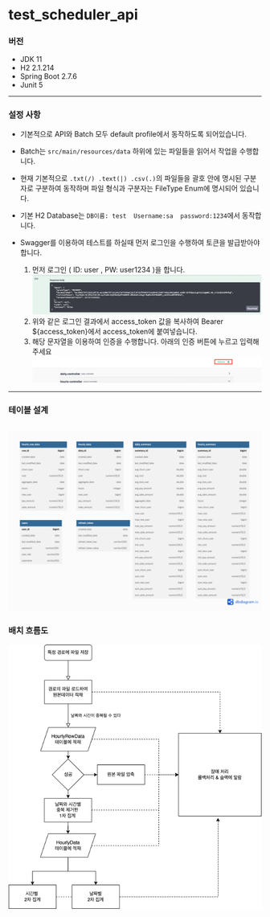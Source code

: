 # test_scheduler_api

### 버전

- JDK 11
- H2 2.1.214
- Spring Boot 2.7.6
- Junit 5

---
### 설정 사항 

- 기본적으로 API와 Batch 모두 default profile에서 동작하도록 되어있습니다.
  

- Batch는 ```src/main/resources/data``` 하위에 있는 파일들을 읽어서 작업을 수행합니다.
  

- 현재 기본적으로 ```.txt(/) .text(|) .csv(.)```의 파일들을 괄호 안에 명시된 구분자로 구분하여 동작하며 
파일 형식과 구분자는 FileType Enum에 명시되어 있습니다.
  

- 기본 H2 Database는 ```DB이름: test  Username:sa  password:1234```에서 동작합니다. 
  

- Swagger를 이용하여 테스트를 하실때 먼저 로그인을 수행하여 토큰을 발급받아야합니다.
  1. 먼저 로그인 ( ID: user , PW: user1234 )을 합니다.
  ![로그인 결과](img/loginResult.png)
  2. 위와 같은 로그인 결과에서 access_token 값을 복사하여
  Bearer ${access_token}에서 access_token에 붙여넣습니다.
  3. 해당 문자열을 이용하여 인증을 수행합니다. 아래의 인증 버튼에 누르고 입력해 주세요
  ![auth](img/auth.png)
 
---
### 테이블 설계
![테이블 구조](img/db_model.png)
---
### 배치 흐름도 
![!흐름도](img/process.png)



